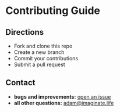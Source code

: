 # Contributing Guide

## Directions
- Fork and clone this repo
- Create a new branch
- Commit your contributions
- Submit a pull request

## Contact
- **bugs and improvements:** [open an issue](https://github.com/imaginate/onlydata-node/issues)
- **all other questions:** adam@imaginate.life
